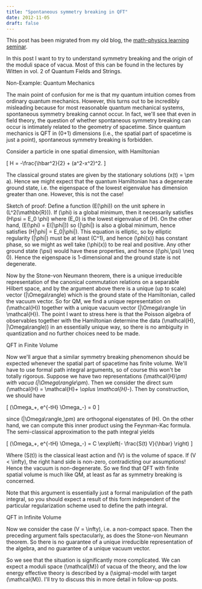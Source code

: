 ```yaml
---
title: "Spontaneous symmetry breaking in QFT"
date: 2012-11-05
draft: false
---
```


This post has been migrated from my old blog, the [math-physics learning seminar](https://mathphysseminar.blogspot.com/).


In this post I want to try to understand symmetry breaking and the origin of the moduli space of vacua. Most of this can be found in the lectures by Witten in vol. 2 of Quantum Fields and Strings.



Non-Example: Quantum Mechanics

The main point of confusion for me is that my quantum intuition comes from ordinary quantum mechanics. However, this turns out to be incredibly misleading because for most reasonable quantum mechanical systems, spontaneous symmetry breaking cannot occur. In fact, we'll see that even in field theory, the question of whether spontaneous symmetry breaking can occur is intimately related to the geometry of spacetime. Since quantum mechanics is QFT in \(0+1\) dimensions (i.e., the spatial part of spacetime is just a point), spontaneous symmetry breaking is forbidden.


Consider a particle in one spatial dimension, with Hamiltonian

\[ H = -\frac{\hbar^2}{2} + (a^2-x^2)^2. \]

The classical ground states are given by the stationary solutions \(x(t) = \pm a\). Hence we might expect that the quantum Hamiltonian has a degenerate ground state, i.e. the eigenspace of the lowest eigenvalue has dimension greater than one. However, this is not the case!


Sketch of proof: Define a function \(E(\phi)\) on the unit sphere in \(L^2(\mathbb{R})\). If \(\phi\) is a global minimum, then it necessarily satisfies \(H\psi = E_0 \phi\) where \(E_0\) is the lowest eigenvalue of \(H\). On the other hand, \(E(\phi) = E(|\phi|)\) so \(|\phi|\) is also a global minimum, hence satisfies \(H|\phi| = E_0|\phi|\). This equation is elliptic, so by elliptic regularity \(|\phi|\) must be at least \(C^1\), and hence \(\phi(x)\) has constant phase, so we might as well take \(\phi(x)\) to be real and positive. Any other ground state \(\psi\) would have these properties, and hence \((\phi,\psi) \neq 0\). Hence the eigenspace is 1-dimensional and the ground state is not degenerate.


Now by the Stone-von Neumann theorem, there is a unique irreducible representation of the canonical commutation relations on a separable Hilbert space, and by the argument above there is a unique (up to scale) vector \(|\Omega\rangle\) which is the ground state of the Hamiltonian, called the vacuum vector. So for QM, we find a unique representation on \(\mathcal{H}\) together with a unique vacuum vector \(|\Omega\rangle \in \mathcal{H}\). The point I want to stress here is that the Poisson algebra of observables together with the Hamiltonian determine the data \(\mathcal{H}, |\Omega\rangle)\) in an essentially unique way, so there is no ambiguity in quantization and no further choices need to be made.



QFT in Finite Volume


Now we'll argue that a similar symmetry breaking phenomenon should be expected whenever the spatial part of spacetime has finite volume. We'll have to use formal path integral arguments, so of course this won't be totally rigorous. Suppose we have two representations \(\mathcal{H}_\pm\) with vacua \(|\Omega\rangle_\pm\). Then we consider the direct sum \(\mathcal{H} = \mathcal{H}_+ \oplus \mathcal{H}_-\). Then by construction, we should have

\[ (\Omega_+, e^{-tH} \Omega_-) = 0 \]

since \(|\Omega\rangle_\pm\) are orthogonal eigenstates of \(H\). On the other hand, we can compute this inner product using the Feynman-Kac formula. The semi-classical approximation to the path integral yields

\[ (\Omega_+, e^{-tH} \Omega_-) = C \exp\left(- \frac{S(t) V}{\hbar} \right) \]

Where \(S(t)\) is the classical least action and \(V\) is the volume of space. If \(V &lt; \infty\), the right hand side is non-zero, contradicting our assumptions! Hence the vacuum is non-degenerate. So we find that QFT with finite spatial volume is much like QM, at least as far as symmetry breaking is concerned.


Note that this argument is essentially just a formal manipulation of the path integral, so you should expect a result of this form independent of the particular regularization scheme used to define the path integral.


QFT in Infinite Volume

Now we consider the case \(V = \infty\), i.e. a non-compact space. Then the preceding argument fails spectacularly, as does the Stone-von Neumann theorem. So there is no guarantee of a unique irreducible representation of the algebra, and no guarantee of a unique vacuum vector.

So we see that the situation is significantly more complicated. We can expect a moduli space \(\mathcal{M}\) of vacua of the theory, and the low energy effective theory is described by a \(\sigma\)-model with target \(\mathcal{M}\). I'll try to discuss this in more detail in follow-up posts.
